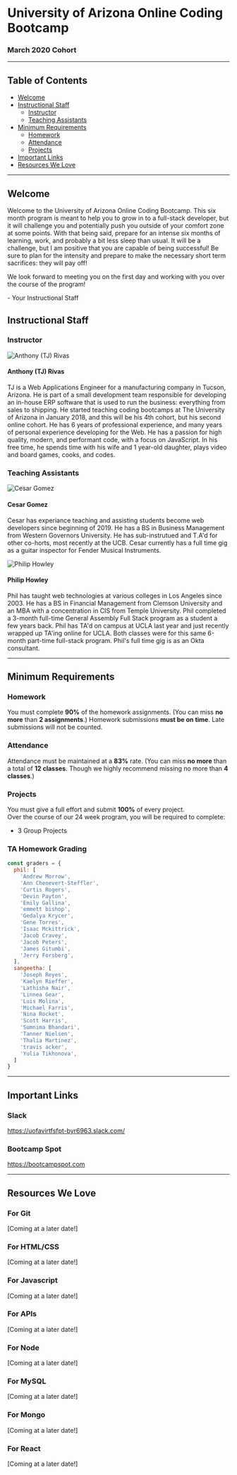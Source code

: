# University of Arizona Online Coding Bootcamp
 
### March 2020 Cohort

-----------------------------------------

## Table of Contents
* [Welcome](#welcome)
* [Instructional Staff](#instructional-staff)
    * [Instructor](#instructor)
    * [Teaching Assistants](#teaching-assistants)
* [Minimum Requirements](#minimum-requirements)
    * [Homework](#homework)
    * [Attendance](#attendance)
    * [Projects](#projects)
* [Important Links](#important-links)
* [Resources We Love](#resources-we-love)

-----------------------------------------
## Welcome

Welcome to the University of Arizona Online Coding Bootcamp. This six month program is meant to help you to grow in to a full-stack developer, but it will challenge you and potentially push you outside of your comfort zone at some points. With that being said, prepare for an intense six months of learning, work, and probably a bit less sleep than usual. It will be a challenge, but I am positive that you are capable of being successful! Be sure to plan for the intensity and prepare to make the necessary short term sacrifices: they will pay off!

We look forward to meeting you on the first day and working with you over the course of the program!

\- Your Instructional Staff

## Instructional Staff

### Instructor

![Anthony (TJ) Rivas](images/anthony.jpg)
#### Anthony (TJ) Rivas 

TJ is a Web Applications Engineer for a manufacturing company in Tucson, Arizona. He is part of a small development team responsible for developing an in-house ERP software that is used to run the business: everything from sales to shipping. He started teaching coding bootcamps at The University of Arizona in January 2018, and this will be his 4th cohort, but his second online cohort. He has 6 years of professional experience, and many years of personal experience developing for the Web. He has a passion for high quality, modern, and performant code, with a focus on JavaScript. In his free time, he spends time with his wife and 1 year-old daughter, plays video and board games, cooks, and codes.

### Teaching Assistants

![Cesar Gomez](images/cesar.jpg)
#### Cesar Gomez

Cesar has experiance teaching and assisting students become web developers since beginning of 2019.   He has a BS in Business Management from Western Governors University. He has sub-instrutued and T.A'd for other co-horts, most recently at the UCB. Cesar currently has a full time gig as a guitar inspector for Fender Musical Instruments. 

![Philip Howley](images/rsz_philip-howley.jpg)
#### Philip Howley 

Phil has taught web technologies at various colleges in Los Angeles since 2003. He has a BS in Financial Management from Clemson University and an MBA with a concentration in CIS from Temple University. Phil completed a 3-month full-time General Assembly Full Stack program as a student a few years back. Phil has TA'd on campus at UCLA last year and just recently wrapped up TA'ing online for UCLA. Both classes were for this same 6-month part-time full-stack program. Phil's full time gig is as an Okta consultant.  

-----------------------------------------

## Minimum Requirements

### Homework

You must complete **90%** of the homework assignments. (You can miss **no more** than **2 assignments**.) 
Homework submissions **must be on time**. Late submissions will not be counted.

### Attendance

Attendance must be maintained at a **83%** rate. (You can miss **no more** than a total of **12 classes**. Though we highly recommend missing no more than **4 classes**.)  

### Projects

You must give a full effort and submit **100%** of every project.  
Over the course of our 24 week program, you will be required to complete:  
* 3 Group Projects

### TA Homework Grading
```js
const graders = {
  phil: [
    'Andrew Morrow',
    'Ann Chenevert-Steffler',
    'Curtis Rogers',
    'Devin Payton',
    'Emily Gallina',
    'emmett bishop',
    'Gedalya Krycer',
    'Gene Torres',
    'Isaac Mckittrick',
    'Jacob Cravey',
    'Jacob Peters',
    'James Gitumbi',
    'Jerry Forsberg',
  ],
  sangeetha: [
    'Joseph Reyes',
    'Kaelyn Rieffer',
    'Lathisha Nair',
    'Linnea Gear',
    'Luis Molina',
    'Michael Farris',
    'Nina Rocket',
    'Scott Harris',
    'Sumnima Bhandari',
    'Tanner Nielsen',
    'Thalia Martinez',
    'travis acker',
    'Yulia Tikhonova',
  ]
}
```

-----------------------------------------

## Important Links

### Slack
https://uofavirtfsfpt-byr6963.slack.com/
### Bootcamp Spot
https://bootcampspot.com

-----------------------------------------

## Resources We Love

### For Git
[Coming at a later date!]

### For HTML/CSS
[Coming at a later date!]

### For Javascript
[Coming at a later date!]

### For APIs
[Coming at a later date!]

### For Node
[Coming at a later date!]

### For MySQL
[Coming at a later date!]

### For Mongo
[Coming at a later date!]

### For React
[Coming at a later date!]